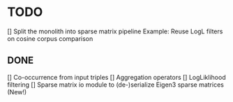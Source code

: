 # TODO

[] Split the monolith into sparse matrix pipeline
   Example: Reuse LogL filters on cosine corpus comparison


## DONE
[] Co-occurrence from input triples
[] Aggregation operators
[] LogLiklihood filtering 
[] Sparse matrix io module to (de-)serialize Eigen3 sparse matrices (New!)
